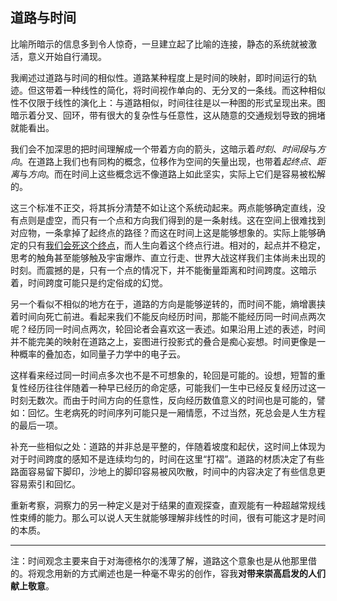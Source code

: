 ## 道路与时间

比喻所暗示的信息多到令人惊奇，一旦建立起了比喻的连接，静态的系统就被激活，意义开始自行涌现。

<!-- more -->

我阐述过道路与时间的相似性。道路某种程度上是时间的映射，即时间运行的轨迹。但这带着一种线性的简化，将时间视作单向的、无分叉的一条线。而这种相似性不仅限于线性的演化上：与道路相似，时间往往是以一种图的形式呈现出来。图暗示着分叉、回环，带有很大的复杂性与任意性，这从随意的交通规划导致的拥堵就能看出。

我们会不加深思的把时间理解成一个带着方向的箭头，这暗示着*时刻*、*时间段*与*方向*。在道路上我们也有同构的概念，位移作为空间的矢量出现，也带着*起终点*、*距离*与*方向*。而在时间上这些概念远不像道路上如此坚实，实际上它们是容易被松解的。

这三个标准不正交，将其拆分清楚不如让这个系统动起来。两点能够确定直线，没有点则是虚空，而只有一个点和方向我们得到的是一条射线。这在空间上很难找到对应物，一条拿掉了起终点的路径？而这在时间上这是能够想象的。实际上能够确定的只有[我们会死这个终点](https://zh.wikipedia.org/zh-cn/%E9%A9%AC%E4%B8%81%C2%B7%E6%B5%B7%E5%BE%B7%E6%A0%BC%E5%B0%94#%E6%AD%BB%E4%BA%A1)，而人生向着这个终点行进。相对的，起点并不稳定，思考的触角甚至能够触及宇宙爆炸、直立行走、世界大战这样我们主体尚未出现的时刻。而震撼的是，只有一个点的情况下，并不能衡量距离和时间跨度。这暗示着，时间跨度可能只是约定俗成的幻觉。

另一个看似不相似的地方在于，道路的方向是能够逆转的，而时间不能，熵增裹挟着时间向死亡前进。看起来我们不能反向经历时间，那能不能经历同一时间点两次呢？经历同一时间点两次，轮回论者会喜欢这一表述。如果沿用上述的表述，时间并不能完美的映射在道路之上，妄图进行投影式的叠合是痴心妄想。时间更像是一种概率的叠加态，如同量子力学中的电子云。

这样看来经过同一时间点多次也不是不可想象的，轮回是可能的。设想，短暂的重复性经历往往伴随着一种早已经历的命定感，可能我们一生中已经反复经历过这一时刻无数次。而由于时间方向的任意性，反向经历数值意义的时间也是可能的，譬如：回忆。生老病死的时间序列可能只是一厢情愿，不过当然，死总会是人生方程的最后一项。

补充一些相似之处：道路的并非总是平整的，伴随着坡度和起伏，这时间上体现为对于时间跨度的感知不是连续均匀的，时间在这里“打褶”。道路的材质决定了有些路面容易留下脚印，沙地上的脚印容易被风吹散，时间中的内容决定了有些信息更容易索引和回忆。

重新考察，洞察力的另一种定义是对于结果的直观探查，直观能有一种超越常规线性束缚的能力。那么可以说人天生就能够理解非线性的时间，很有可能这才是时间的本质。

---

注：时间观念主要来自于对海德格尔的浅薄了解，道路这个意象也是从他那里借的。将观念用新的方式阐述也是一种毫不卑劣的创作，容我**对带来崇高启发的人们献上敬意**。

